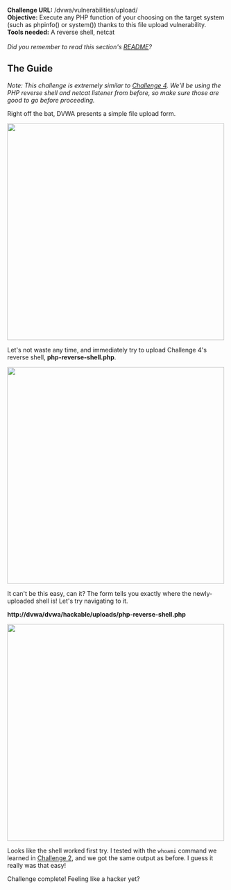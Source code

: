 <b>Challenge URL:</b> /dvwa/vulnerabilities/upload/
<br>
<b>Objective:</b> Execute any PHP function of your choosing on the target system (such as phpinfo()	or system()) thanks to this file upload vulnerability.
<br>
<b>Tools needed:</b> A reverse shell, netcat
<br><br>
<i>Did you remember to read this section's <a href="https://github.com/keewenaw/dvwa-guide-2019/blob/master/low/README.md">README</a>?</i>

<h2><b>The Guide</b></h2>

<i>Note: This challenge is extremely similar to <a href="https://github.com/keewenaw/dvwa-guide-2019/blob/master/low/Challenge%2004:%20File%20Inclusion.md" target="_blank">Challenge 4</a>. We'll be using the PHP reverse shell and netcat listener from before, so make sure those are good to go before proceeding.</i>

Right off the bat, DVWA presents a simple file upload form.

<img src="https://github.com/keewenaw/dvwa-guide-2019/blob/master/low/screenshots/uploadform.png" width="500">

Let's not waste any time, and immediately try to upload Challenge 4's reverse shell, <b>php-reverse-shell.php</b>.

<img src="https://github.com/keewenaw/dvwa-guide-2019/blob/master/low/screenshots/uploaduploadshell.png" width="500">

It can't be this easy, can it? The form tells you exactly where the newly-uploaded shell is! Let's try navigating to it. 

<b>http&#58;//dvwa/dvwa/hackable/uploads/php-reverse-shell.php</b>

<img src="https://github.com/keewenaw/dvwa-guide-2019/blob/master/low/screenshots/uploadsuccess.png" width="500">

Looks like the shell worked first try. I tested with the <code>whoami</code> command we learned in <a href="https://github.com/keewenaw/dvwa-guide-2019/blob/master/low/Challenge%2002:%20Command%20Injection.md" target="_blank">Challenge 2</a>, and we got the same output as before. I guess it really was that easy!

Challenge complete! Feeling like a hacker yet?
